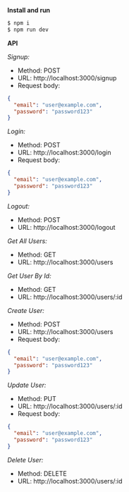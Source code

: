 **Install and run**

```bash
$ npm i
$ npm run dev
```

**API**

*Signup:*

* Method: POST
* URL: http://localhost:3000/signup
* Request body:
```json
{
  "email": "user@example.com",
  "password": "password123"
}
```
*Login:*

* Method: POST
* URL: http://localhost:3000/login
* Request body:
```json
{
  "email": "user@example.com",
  "password": "password123"
}
```

*Logout:*

* Method: POST
* URL: http://localhost:3000/logout

*Get All Users:*

* Method: GET
* URL: http://localhost:3000/users

*Get User By Id:*

* Method: GET
* URL: http://localhost:3000/users/:id

*Create User:*

* Method: POST
* URL: http://localhost:3000/users
* Request body:
```json
{
  "email": "user@example.com",
  "password": "password123"
}
```

*Update User:*

* Method: PUT
* URL: http://localhost:3000/users/:id
* Request body:
```json
{
  "email": "user@example.com",
  "password": "password123"
}
```

*Delete User:*

* Method: DELETE
* URL: http://localhost:3000/users/:id